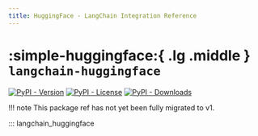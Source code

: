 ```yaml
---
title: HuggingFace - LangChain Integration Reference
---
```


# :simple-huggingface:{ .lg .middle } `langchain-huggingface`

[![PyPI - Version](https://img.shields.io/pypi/v/langchain-huggingface?label=%20)](https://pypi.org/project/langchain-huggingface/#history)
[![PyPI - License](https://img.shields.io/pypi/l/langchain-huggingface)](https://opensource.org/licenses/MIT)
[![PyPI - Downloads](https://img.shields.io/pepy/dt/langchain-huggingface)](https://pypistats.org/packages/langchain-huggingface)

!!! note
    This package ref has not yet been fully migrated to v1.

::: langchain_huggingface
